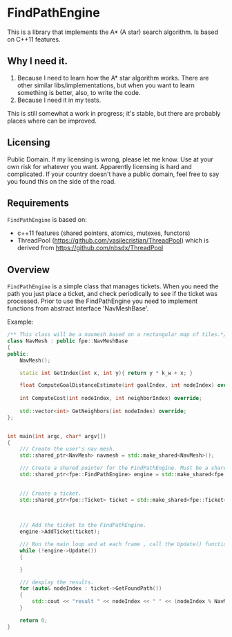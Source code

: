 # FindPathEngine
This is a library that implements the A* (A star) search algorithm. Is based on C++11 features.

## Why I need it.
1. Because I need to learn how the A* star algorithm works. There are other similar libs/implementations, but when you want to learn something is better, also, to write the code. 
2. Because I need it in my tests.
 
This is still somewhat a work in progress; it's stable, but there are probably places where can be improved.

## Licensing 
Public Domain. If my licensing is wrong, please let me know. Use at your own risk for whatever you want. Apparently licensing is hard and complicated. If your country doesn't have a public domain, feel free to say you found this on the side of the road. 

## Requirements
`FindPathEngine` is based on:
- c++11 features (shared pointers, atomics, mutexes, functors)
- ThreadPool (https://github.com/vasilecristian/ThreadPool) which is derived from https://github.com/nbsdx/ThreadPool


## Overview
`FindPathEngine` is a simple class that manages tickets. When you need the path you just place a ticket, and check periodically to see if the ticket was processed. Prior to use the FindPathEngine you need to implement functions from abstract interface 'NavMeshBase'.

Example: 
```c++
/** This class will be a navmesh based on a rectangular map of tiles.*/
class NavMesh : public fpe::NavMeshBase
{
public:
	NavMesh();

	static int GetIndex(int x, int y){ return y * k_w + x; }

	float ComputeGoalDistanceEstimate(int goalIndex, int nodeIndex) override;
	
	int ComputeCost(int nodeIndex, int neighborIndex) override;
	
	std::vector<int> GetNeighbors(int nodeIndex) override;
};


int main(int argc, char* argv[])
{
	/// Create the user's nav mesh.
	std::shared_ptr<NavMesh> navmesh = std::make_shared<NavMesh>();

	/// Create a shared pointer for the FindPathEngine. Must be a shared pointer!
	std::shared_ptr<fpe::FindPathEngine> engine = std::make_shared<fpe::FindPathEngine>(navmesh, // the pointer to nav mesh
																						6);      // how many threads will be in the pool

	/// Create a ticket.
	std::shared_ptr<fpe::Ticket> ticket = std::make_shared<fpe::Ticket>(NavMesh::GetIndex(1, 1), // start point
																		NavMesh::GetIndex(6, 6), // goal point
																		true);					 // run async

	/// Add the ticket to the FindPathEngine.
	engine->AddTicket(ticket);

	/// Run the main loop and at each frame , call the Update() function.
	while (!engine->Update())
	{

	}

	/// desplay the results.
	for (auto& nodeIndex : ticket->GetFoundPath())
	{
		std::cout << "result " << nodeIndex << " " << (nodeIndex % NavMesh::k_w) << "x" << (nodeIndex / NavMesh::k_w) << std::endl;
	}

	return 0;
}
```

